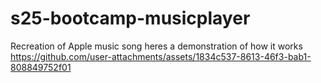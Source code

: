 # s25-bootcamp-musicplayer
Recreation of Apple music song
heres a demonstration of how it works
https://github.com/user-attachments/assets/1834c537-8613-46f3-bab1-808849752f01

